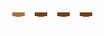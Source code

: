 ![human dark body-3](share/lair/human_dark_body/human_dark_body-3.png)
![human dark body-2](share/lair/human_dark_body/human_dark_body-2.png)
![human dark body-4](share/lair/human_dark_body/human_dark_body-4.png)
![human dark body-1](share/lair/human_dark_body/human_dark_body-1.png)
